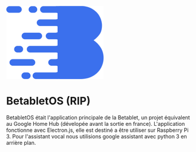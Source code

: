 ![logo](https://raw.githubusercontent.com/lunar-d/BetabletOS/master/assets/logo/logo.png)
# BetabletOS (RIP)
BetabletOS était l'application principale de la Betablet, un projet équivalent au Google Home Hub (dévelopée avant la sortie en france).
L'application fonctionne avec Electron.js, elle est destiné a être utiliser sur Raspberry Pi 3.
Pour l'assistant vocal nous utilisions google assistant avec python 3 en arrière plan.
